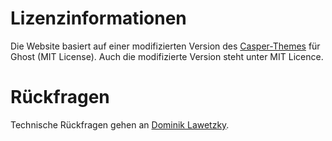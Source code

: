 # Lizenzinformationen

Die Website basiert auf einer modifizierten Version des [Casper-Themes](https://github.com/TryGhost/Casper) für Ghost (MIT License). Auch die modifizierte Version steht unter MIT Licence.

# Rückfragen

Technische Rückfragen gehen an [Dominik Lawetzky](https://dominiklawetzky.de/kontakt/).
